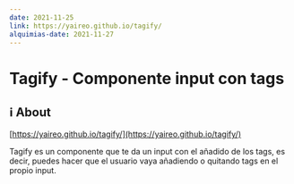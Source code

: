 ```yaml
---
date: 2021-11-25
link: https://yaireo.github.io/tagify/
alquimias-date: 2021-11-27
---
```


# Tagify - Componente input con tags

## ℹ️ About

[https://yaireo.github.io/tagify/](https://yaireo.github.io/tagify/)

Tagify es un componente que te da un input con el añadido de los tags, es decir, puedes hacer que el usuario vaya añadiendo o quitando tags en el propio input.

